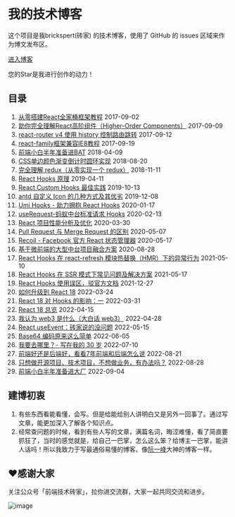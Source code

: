 # 我的技术博客

这个项目是我brickspert(砖家) 的技术博客，使用了 GitHub 的 issues 区域来作为博文发布区。

[进入博客](https://github.com/brickspert/blog/issues)

您的Star是我进行创作的动力！

## 目录

1. [从零搭建React全家桶框架教程](https://github.com/brickspert/blog/issues/1) 2017-09-02
1. [助你完全理解React高阶组件（Higher-Order Components）](https://github.com/brickspert/blog/issues/2)  2017-09-09
1. [react-router v4 使用 history 控制路由跳转](https://github.com/brickspert/blog/issues/3)  2017-09-12
1. [react-family框架兼容IE8教程](https://github.com/brickspert/blog/issues/5) 2017-09-19
1. [前端小白半年准备进BAT](https://github.com/brickspert/blog/issues/16) 2018-04-09
1. [CSS单边颜色渐变倒计时圆环实现](https://github.com/brickspert/blog/issues/20) 2018-08-20
1. [完全理解 redux（从零实现一个 redux）](https://github.com/brickspert/blog/issues/22) 2018-11-11
1. [React Hooks 原理](https://github.com/brickspert/blog/issues/26) 2019-04-11
1. [React Custom Hooks 最佳实践](https://github.com/brickspert/blog/issues/31) 2019-10-13
1. [antd 自定义 Icon 的几种方式及其优劣](https://github.com/brickspert/blog/issues/33) 2019-12-08
1. [Umi Hooks - 助力拥抱 React Hooks](https://github.com/brickspert/blog/issues/34) 2020-01-17
1. [useRequest-蚂蚁中台标准请求 Hooks](https://github.com/brickspert/blog/issues/35) 2020-02-13
1. [React 项目性能分析及优化](https://github.com/brickspert/blog/issues/36) 2020-03-30
1. [Pull Request 与 Merge Request 的区别](https://github.com/brickspert/blog/issues/37) 2020-05-07
1. [Recoil - Facebook 官方 React 状态管理器](https://github.com/brickspert/blog/issues/38) 2020-05-17
1. [基于微前端的大型中台项目融合方案](https://github.com/brickspert/blog/issues/41) 2020-08-28
1. [React Hooks 在 react-refresh 模块热替换（HMR）下的异常行为](https://github.com/brickspert/blog/issues/42) 2021-05-10
1. [React Hooks 在 SSR 模式下常见问题及解决方案](https://github.com/brickspert/blog/issues/43) 2021-05-17
1. [React Hooks 使用误区，驳官方文档](https://github.com/brickspert/blog/issues/45) 2021-12-27
1. [如何升级到 React 18](https://github.com/brickspert/blog/issues/46) 2022-03-24
1. [React 18 对 Hooks 的影响：一](https://github.com/brickspert/blog/issues/47) 2022-03-31
1. [React 18 总览](https://github.com/brickspert/blog/issues/48) 2022-04-15
1. [我认为 web3 是什么（大白话 web3）](https://github.com/brickspert/blog/issues/49) 2022-04-28
1. [React useEvent：砖家说的没问题](https://github.com/brickspert/blog/issues/50) 2022-05-15
1. [Base64 编码原来这么简单](https://github.com/brickspert/blog/issues/51) 2022-06-05
1. [我要去哪里？- 写在我的 30 岁](https://github.com/brickspert/blog/issues/53) 2022-07-10
1. [前端好还是后端好，看看7年前端和后端怎么说](https://github.com/brickspert/blog/issues/54) 2022-08-21
1. [只想做开源项目、技术项目，不想做业务，有办法吗？](https://github.com/brickspert/blog/issues/55) 2022-08-28
1. [前端小白半年准备进大厂](https://github.com/brickspert/blog/issues/56) 2022-09-04


## 建博初衷

1. 有些东西看能看懂，会写。但是给能给别人讲明白又是另外一回事了。通过写文章，能更加深入了解各个知识点。
2. 经常查问题的时候，看到有些人写的文章，满篇名词，晦涩难懂，看了简直要抓狂了，当时的感觉就是，给自己一巴掌，怎么这么笨？给博主一巴掌，能讲人话吗！所以我致力于写最通俗易懂的博客。像[阮一峰](http://www.ruanyifeng.com/blog/)大神的博客一样。

## ❤️感谢大家

关注公众号「前端技术砖家」，拉你进交流群，大家一起共同交流和进步。

![image](https://user-images.githubusercontent.com/12526493/80437152-76f00400-8933-11ea-8a95-edda05152736.png)

